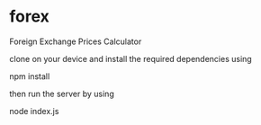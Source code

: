 # forex
Foreign Exchange Prices Calculator


clone on your device and install the required dependencies using 

npm install

then run the server by using 

node index.js